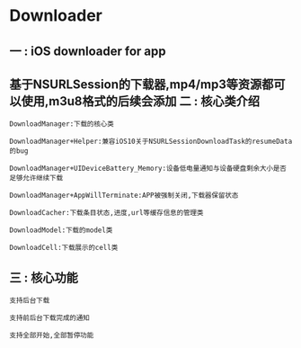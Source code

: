 # Downloader
一 : iOS downloader for app
---
   基于NSURLSession的下载器,mp4/mp3等资源都可以使用,m3u8格式的后续会添加
二 : 核心类介绍
---
	DownloadManager:下载的核心类
	
   	DownloadManager+Helper:兼容iOS10关于NSURLSessionDownloadTask的resumeData的bug
	
   	DownloadManager+UIDeviceBattery_Memory:设备低电量通知与设备硬盘剩余大小是否足够允许继续下载
	
   	DownloadManager+AppWillTerminate:APP被强制关闭,下载器保留状态

   	DownloadCacher:下载条目状态,进度,url等缓存信息的管理类

   	DownloadModel:下载的model类

   	DownloadCell:下载展示的cell类
三 : 核心功能
---
   	支持后台下载

   	支持前后台下载完成的通知

   	支持全部开始,全部暂停功能
